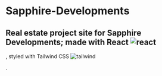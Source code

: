 # Sapphire-Developments

## Real estate project site for Sapphire Developments; made with React ![react](https://github.com/Jeremy-Jefferson/Sapphire-Developments/assets/127449038/023850de-6919-4399-991c-3bbbbf324da7)
, styled with Tailwind CSS ![tailwind](https://github.com/Jeremy-Jefferson/Sapphire-Developments/assets/127449038/34cdfe3b-0fd3-4bca-9340-8ef7a2ef46fe)





.
